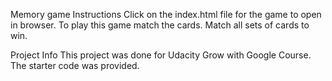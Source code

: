 Memory game Instructions
Click on the index.html file for the game to open in browser.
To play this game match the cards. Match all sets of cards to win.

Project Info
This project was done for Udacity Grow with Google Course. The starter code was provided.
